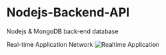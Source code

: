 # Nodejs-Backend-API
Nodejs &amp; MongoDB back-end database

Real-time Application Network
![Realtime Application](https://user-images.githubusercontent.com/94983485/155288634-7b282d27-58ac-4da8-8f41-b5c9dc134be7.jpeg)
